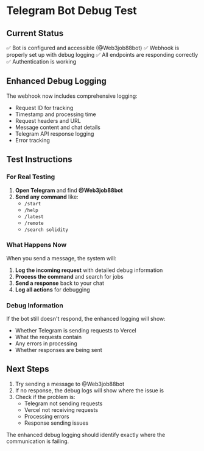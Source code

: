 # Telegram Bot Debug Test

## Current Status
✅ Bot is configured and accessible (@Web3job88bot)
✅ Webhook is properly set up with debug logging
✅ All endpoints are responding correctly
✅ Authentication is working

## Enhanced Debug Logging
The webhook now includes comprehensive logging:
- Request ID for tracking
- Timestamp and processing time
- Request headers and URL
- Message content and chat details
- Telegram API response logging
- Error tracking

## Test Instructions

### For Real Testing
1. **Open Telegram** and find **@Web3job88bot**
2. **Send any command** like:
   - `/start`
   - `/help`
   - `/latest`
   - `/remote`
   - `/search solidity`

### What Happens Now
When you send a message, the system will:
1. **Log the incoming request** with detailed debug information
2. **Process the command** and search for jobs
3. **Send a response** back to your chat
4. **Log all actions** for debugging

### Debug Information
If the bot still doesn't respond, the enhanced logging will show:
- Whether Telegram is sending requests to Vercel
- What the requests contain
- Any errors in processing
- Whether responses are being sent

## Next Steps
1. Try sending a message to @Web3job88bot
2. If no response, the debug logs will show where the issue is
3. Check if the problem is:
   - Telegram not sending requests
   - Vercel not receiving requests
   - Processing errors
   - Response sending issues

The enhanced debug logging should identify exactly where the communication is failing.